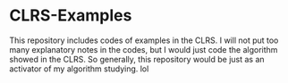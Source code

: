# CLRS-Examples
This repository includes codes of examples in the CLRS. I will not put too many explanatory notes in the codes, but I would just code the algorithm showed in the CLRS. So generally, this repository would be just as an  activator of my algorithm studying. lol
